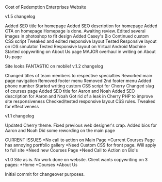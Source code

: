 Cost of Redemption Enterprises Website

v1.5 changelog

Added SEO title for homepage
Added SEO description for homepage
Added CTA on homepage
Homepage is done. Awaiting review.
Edited several images in photoshop to fit design
Added Casey's Bio
Continued custom CSS script
Tweaked and edited responsive layout
Tested Responsive layout on iOS simulator
Tested Responsive layout on Virtual Android Machine
Started copywriting on About Us page
MAJOR overhaul in writing on About Us page

Site looks FANTASTIC on mobile!
v.1.2 changelog

Changed titles of team members to respective specialties
Reworked main page navigation
Removed footer menu
Removed 2nd footer menu
Added phone number
Started writing custom CSS script for Cherry
Changed slug of courses page
Added SEO title for Aaron and Noah
Added SEO description for Aaron and Noah
Got rid of a leak in Cherry PHP to improve site responsiveness
Checked/tested responsive layout CSS rules. Tweaked for effectiveness



v1.1 changelog

Updated Cherry theme. 
Fixed previous web designer's crap. 
Added bios for Aaron and Noah
Did some rewording on the main page

CURRENT ISSUES
*No call to action on Main Page
*Current Courses Page has annoying portfolio gallery
*Need Custom CSS for front page. Will apply to full site
*Need new Courses Page
*Need Call to Action on Bio's

v1.0
Site as is. No work done on website. Client wants copywriting on 3 pages:
*Home
*Courses
*About Us

Initial commit for changeover purposes.
